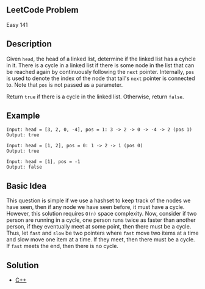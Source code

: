 ## LeetCode Problem
Easy 141

## Description
Given `head`, the head of a linked list, determine if the linked list has a cyhcle in it. There is a cycle in a linked list if there is some node in the list that can be reached again by continuously following the `next` pointer. Internally, `pos` is used to denote the index of the node that tail's `next` pointer is connected to. Note that `pos` is not passed as a parameter.

Return `true` if there is a cycle in the linked list. Otherwise, return `false`.

## Example
```
Input: head = [3, 2, 0, -4], pos = 1: 3 -> 2 -> 0 -> -4 -> 2 (pos 1)
Output: true

Input: head = [1, 2], pos = 0: 1 -> 2 -> 1 (pos 0)
Output: true

Input: head = [1], pos = -1
Output: false
```

## Basic Idea
This question is simple if we use a hashset to keep track of the nodes we have seen, then if any node we have seen before, it must have a cycle. However, this solution requires `O(n)` space complexity. Now, consider if two person are running in a cycle, one person runs twice as faster than another person, if they eventually meet at some point, then there must be a cycle. Thus, let `fast` and `slow` be two pointers where `fast` move two items at a time and slow move one item at a time. If they meet, then there must be a cycle. If `fast` meets the end, then there is no cycle.

## Solution
- [C++](./solution.cpp)